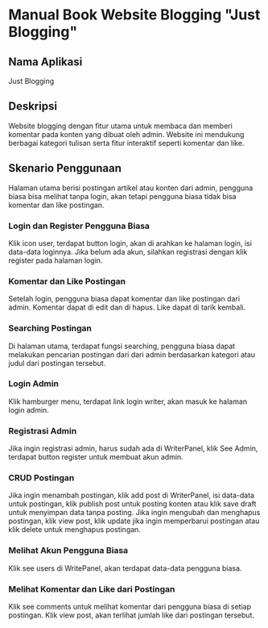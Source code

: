 # Manual Book Website Blogging "Just Blogging"

## Nama Aplikasi
Just Blogging

## Deskripsi
Website blogging dengan fitur utama untuk membaca dan memberi komentar pada konten yang dibuat oleh admin. Website ini mendukung berbagai kategori tulisan serta fitur interaktif seperti komentar dan like.

## Skenario Penggunaan

Halaman utama berisi postingan artikel atau konten dari admin, pengguna biasa bisa melihat tanpa login, akan tetapi pengguna biasa tidak bisa komentar dan like postingan.

### Login dan Register Pengguna Biasa
Klik icon user, terdapat button login, akan di arahkan ke halaman login, isi data-data loginnya.
Jika belum ada akun, silahkan registrasi dengan klik register pada halaman login.

### Komentar dan Like Postingan
Setelah login, pengguna biasa dapat komentar dan like postingan dari admin.
Komentar dapat di edit dan di hapus.
Like dapat di tarik kembali.

### Searching Postingan
Di halaman utama, terdapat fungsi searching, pengguna biasa dapat melakukan pencarian postingan dari dari admin berdasarkan kategori atau judul dari postingan tersebut.

### Login Admin
Klik hamburger menu, terdapat link login writer, akan masuk ke halaman login admin.

### Registrasi Admin
Jika ingin registrasi admin, harus sudah ada di WriterPanel, klik See Admin, terdapat button register untuk membuat akun admin.

### CRUD Postingan
Jika ingin menambah postingan, klik add post di WriterPanel, isi data-data untuk postingan, klik publish post untuk posting konten atau klik save draft untuk menyimpan data tanpa posting.
Jika ingin mengubah dan menghapus postingan, klik view post, klik update jika ingin memperbarui postingan atau klik delete untuk menghapus postingan.

### Melihat Akun Pengguna Biasa
Klik see users di WritePanel, akan terdapat data-data pengguna biasa.

### Melihat Komentar dan Like dari Postingan
Klik see comments untuk melihat komentar dari pengguna biasa di setiap postingan.
Klik view post, akan terlihat jumlah like dari postingan tersebut.
